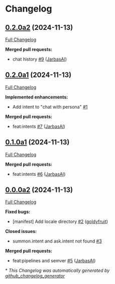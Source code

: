 # Changelog

## [0.2.0a2](https://github.com/OpenVoiceOS/ovos-persona/tree/0.2.0a2) (2024-11-13)

[Full Changelog](https://github.com/OpenVoiceOS/ovos-persona/compare/0.2.0a1...0.2.0a2)

**Merged pull requests:**

- chat history [\#9](https://github.com/OpenVoiceOS/ovos-persona/pull/9) ([JarbasAl](https://github.com/JarbasAl))

## [0.2.0a1](https://github.com/OpenVoiceOS/ovos-persona/tree/0.2.0a1) (2024-11-13)

[Full Changelog](https://github.com/OpenVoiceOS/ovos-persona/compare/0.1.0a1...0.2.0a1)

**Implemented enhancements:**

- Add intent to "chat with persona" [\#1](https://github.com/OpenVoiceOS/ovos-persona/issues/1)

**Merged pull requests:**

- feat:intents [\#7](https://github.com/OpenVoiceOS/ovos-persona/pull/7) ([JarbasAl](https://github.com/JarbasAl))

## [0.1.0a1](https://github.com/OpenVoiceOS/ovos-persona/tree/0.1.0a1) (2024-11-13)

[Full Changelog](https://github.com/OpenVoiceOS/ovos-persona/compare/0.0.0a2...0.1.0a1)

**Merged pull requests:**

- feat:intents [\#6](https://github.com/OpenVoiceOS/ovos-persona/pull/6) ([JarbasAl](https://github.com/JarbasAl))

## [0.0.0a2](https://github.com/OpenVoiceOS/ovos-persona/tree/0.0.0a2) (2024-11-13)

[Full Changelog](https://github.com/OpenVoiceOS/ovos-persona/compare/12bb4b5826d5b44a1ca1db5fb2cf422ab7e053c4...0.0.0a2)

**Fixed bugs:**

- \[manifest\] Add locale directory [\#2](https://github.com/OpenVoiceOS/ovos-persona/pull/2) ([goldyfruit](https://github.com/goldyfruit))

**Closed issues:**

- summon.intent and ask.intent not found  [\#3](https://github.com/OpenVoiceOS/ovos-persona/issues/3)

**Merged pull requests:**

- feat:pipelines and semver [\#5](https://github.com/OpenVoiceOS/ovos-persona/pull/5) ([JarbasAl](https://github.com/JarbasAl))



\* *This Changelog was automatically generated by [github_changelog_generator](https://github.com/github-changelog-generator/github-changelog-generator)*
